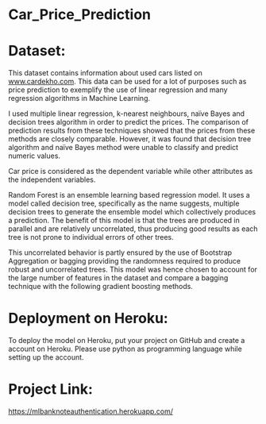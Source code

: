 # Car_Price_Prediction

# Dataset:
This dataset contains information about used cars listed on www.cardekho.com. This data can be used for a lot of purposes such as price prediction to exemplify the use of linear regression and many regression algorithms in Machine Learning. 


I used multiple linear regression, k-nearest neighbours, naïve Bayes and decision trees algorithm in order to predict the prices. 
The comparison of prediction results from these techniques showed that the prices from these methods are closely comparable. 
However, it was found that decision tree algorithm and naïve Bayes method were unable to classify and predict numeric values. 

Car price is considered as the dependent variable while other attributes as the independent variables.

Random Forest is an ensemble learning based regression model. 
It uses a model called decision tree, specifically as the name suggests, multiple decision trees to generate the ensemble model which collectively produces a prediction. 
The benefit of this model is that the trees are produced in parallel and are relatively uncorrelated, thus producing good results as each tree is not prone to individual errors of other trees. 

This uncorrelated behavior is partly ensured by the use of Bootstrap Aggregation or bagging providing the randomness required to produce robust and uncorrelated trees. 
This model was hence chosen to account for the large number of features in the dataset and compare a bagging technique with the following gradient boosting methods.

# Deployment on Heroku:
To deploy the model on Heroku, put your project on GitHub and create a account on Heroku. Please use python as programming language while setting up the account.

# Project Link:
https://mlbanknoteauthentication.herokuapp.com/


